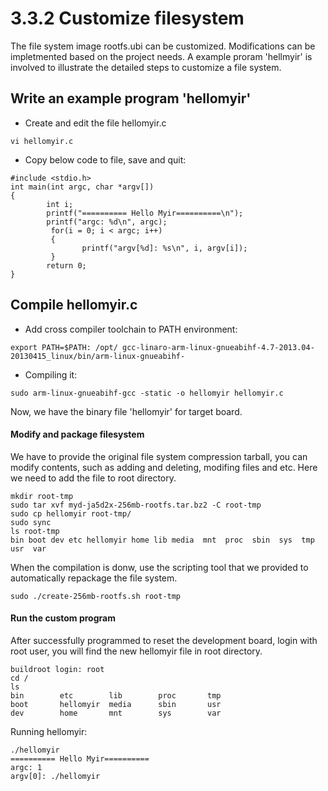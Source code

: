 # 3.3.2 Customize filesystem

The file system image rootfs.ubi can be customized. Modifications can be impletmented based on the project needs. A example proram 'hellmyir' is involved to illustrate the detailed steps to customize a file system.

## Write an example program 'hellomyir'

- Create and edit the file hellomyir.c

```
vi hellomyir.c
```

- Copy below code to file, save and quit:

```
#include <stdio.h>
int main(int argc, char *argv[])
{
        int i;
        printf("========== Hello Myir==========\n");
        printf("argc: %d\n", argc);
         for(i = 0; i < argc; i++)
         {
                printf("argv[%d]: %s\n", i, argv[i]);
         }
        return 0;
}
```

## Compile hellomyir.c

- Add cross compiler toolchain to PATH environment:

```
export PATH=$PATH: /opt/ gcc-linaro-arm-linux-gnueabihf-4.7-2013.04-20130415_linux/bin/arm-linux-gnueabihf-
```

- Compiling it:

```
sudo arm-linux-gnueabihf-gcc -static -o hellomyir hellomyir.c
```

Now, we have the binary file 'hellomyir' for target board.


#### Modify and package filesystem

We have to provide the original file system compression tarball, you can modify contents, such as adding and deleting, modifing files and etc. Here we  need to add the file to root directory.

```
mkdir root-tmp
sudo tar xvf myd-ja5d2x-256mb-rootfs.tar.bz2 -C root-tmp
sudo cp hellomyir root-tmp/
sudo sync
ls root-tmp
bin boot dev etc hellomyir home lib media  mnt  proc  sbin  sys  tmp  usr  var
```
When the compilation is donw, use the scripting tool that we provided to automatically repackage the file system.

```
sudo ./create-256mb-rootfs.sh root-tmp
```
#### Run the custom program
After successfully programmed to reset the development board, login with root user, you will find the new hellomyir file in root directory.

```
buildroot login: root
cd /
ls
bin        etc        lib        proc       tmp
boot       hellomyir  media      sbin       usr
dev        home       mnt        sys        var
```

Running hellomyir:

```
./hellomyir
========== Hello Myir==========
argc: 1
argv[0]: ./hellomyir
```

